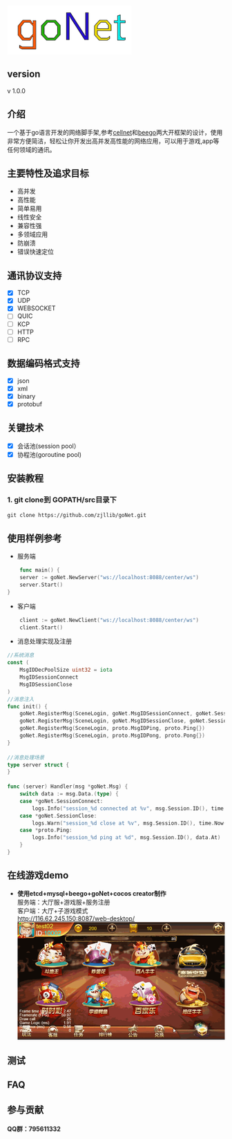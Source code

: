 
![goNetlogo](./logo.jpg)
## version
 v 1.0.0
## 介绍
一个基于go语言开发的网络脚手架,参考[cellnet](https://github.com/davyxu/cellnet)和[beego](https://github.com/astaxie/beego)两大开框架的设计，使用非常方便简洁，轻松让你开发出高并发高性能的网络应用，可以用于游戏,app等任何领域的通讯。

## 主要特性及追求目标
- 高并发
- 高性能
- 简单易用
- 线性安全
- 兼容性强
- 多领域应用
- 防崩溃
- 错误快速定位

## 通讯协议支持
- [x] TCP
- [x] UDP
- [x] WEBSOCKET
- [ ] QUIC
- [ ] KCP
- [ ] HTTP
- [ ] RPC
## 数据编码格式支持
- [x] json
- [x] xml
- [x] binary
- [x] protobuf

## 关键技术
- [x] 会话池(session pool）
- [x] 协程池(goroutine pool)

## 安装教程
### **1.** git clone到 GOPATH/src目录下

```
git clone https://github.com/zjllib/goNet.git
```

## 使用样例参考
- 服务端
```go
	func main() {
	server := goNet.NewServer("ws://localhost:8088/center/ws")
	server.Start()
}
```
- 客户端
```go
	client := goNet.NewClient("ws://localhost:8088/center/ws")
	client.Start()
```
- 消息处理实现及注册
```go
//系统消息
const (
	MsgIDDecPoolSize uint32 = iota
	MsgIDSessionConnect
	MsgIDSessionClose
)
//消息注入
func init() {
	goNet.RegisterMsg(SceneLogin, goNet.MsgIDSessionConnect, goNet.SessionConnect{})
	goNet.RegisterMsg(SceneLogin, goNet.MsgIDSessionClose, goNet.SessionClose{})
	goNet.RegisterMsg(SceneLogin, proto.MsgIDPing, proto.Ping{})
	goNet.RegisterMsg(SceneLogin, proto.MsgIDPong, proto.Pong{})
}

//消息处理场景
type server struct {
}

func (server) Handler(msg *goNet.Msg) {
	switch data := msg.Data.(type) {
	case *goNet.SessionConnect:
		logs.Info("session_%d connected at %v", msg.Session.ID(), time.Now())
	case *goNet.SessionClose:
		logs.Warn("session_%d close at %v", msg.Session.ID(), time.Now())
	case *proto.Ping:
		logs.Info("session_%d ping at %d", msg.Session.ID(), data.At)
	}
}
```
## 在线游戏demo
- **使用etcd+mysql+beego+goNet+cocos creator制作**  
服务端：大厅服+游戏服+服务注册  
客户端：大厅+子游戏模式  
http://116.62.245.150:8087/web-desktop/
![display](./display_lkby.gif)
## 测试
## FAQ
## 参与贡献
#### QQ群：795611332

